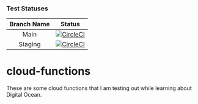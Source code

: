 ### Test Statuses

| Branch Name | Status |
|:-----------:|:------:|
|    Main     | [![CircleCI](https://dl.circleci.com/status-badge/img/gh/mxrcochxvez/cloud-functions/tree/main.svg?style=svg)](https://dl.circleci.com/status-badge/redirect/gh/mxrcochxvez/cloud-functions/tree/main) |
|   Staging   | [![CircleCI](https://dl.circleci.com/status-badge/img/gh/mxrcochxvez/cloud-functions/tree/staging.svg?style=svg)](https://dl.circleci.com/status-badge/redirect/gh/mxrcochxvez/cloud-functions/tree/staging) |

# cloud-functions

These are some cloud functions that I am testing out while learning about Digital Ocean.
